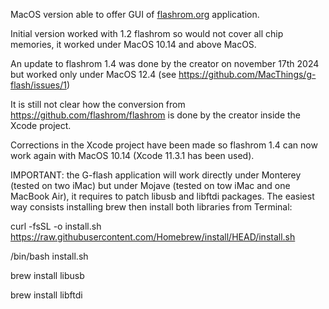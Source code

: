 MacOS version able to offer GUI of [flashrom.org](https://www.flashrom.org/) application.

Initial version worked with 1.2 flashrom so would not cover all chip memories, it worked under MacOS 10.14 and above MacOS.

An update to flashrom 1.4 was done by the creator on november 17th 2024 but worked only under MacOS 12.4 (see https://github.com/MacThings/g-flash/issues/1)

It is still not clear how the conversion from https://github.com/flashrom/flashrom is done by the creator inside the Xcode project.

Corrections in the Xcode project have been made so flashrom 1.4 can now work again with MacOS 10.14 (Xcode 11.3.1 has been used).

IMPORTANT: the G-flash application will work directly under Monterey (tested on two iMac) but under Mojave (tested on tow iMac and one MacBook Air), it requires to patch libusb and libftdi packages. The easiest way consists installing brew then install both libraries from Terminal:

curl -fsSL -o install.sh https://raw.githubusercontent.com/Homebrew/install/HEAD/install.sh

/bin/bash install.sh

brew install libusb

brew install libftdi
